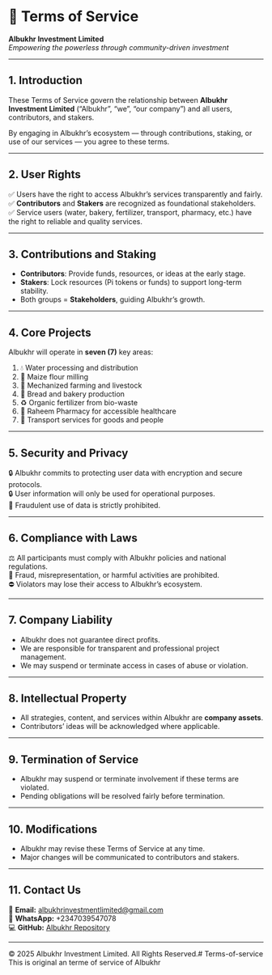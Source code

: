 # 📜 Terms of Service  
**Albukhr Investment Limited**  
*Empowering the powerless through community-driven investment*  

---

## 1. Introduction  
These Terms of Service govern the relationship between **Albukhr Investment Limited** (“Albukhr”, “we”, “our company”) and all users, contributors, and stakers.  

By engaging in Albukhr’s ecosystem — through contributions, staking, or use of our services — you agree to these terms.  

---

## 2. User Rights  
✅ Users have the right to access Albukhr’s services transparently and fairly.  
✅ **Contributors** and **Stakers** are recognized as foundational stakeholders.  
✅ Service users (water, bakery, fertilizer, transport, pharmacy, etc.) have the right to reliable and quality services.  

---

## 3. Contributions and Staking  
- **Contributors**: Provide funds, resources, or ideas at the early stage.  
- **Stakers**: Lock resources (Pi tokens or funds) to support long-term stability.  
- Both groups = **Stakeholders**, guiding Albukhr’s growth.  

---

## 4. Core Projects  
Albukhr will operate in **seven (7)** key areas:  
1. 💧 Water processing and distribution  
2. 🌽 Maize flour milling  
3. 🚜 Mechanized farming and livestock  
4. 🍞 Bread and bakery production  
5. ♻️ Organic fertilizer from bio-waste  
6. 💊 Raheem Pharmacy for accessible healthcare  
7. 🚌 Transport services for goods and people  

---

## 5. Security and Privacy  
🔒 Albukhr commits to protecting user data with encryption and secure protocols.  
🔒 User information will only be used for operational purposes.  
🚫 Fraudulent use of data is strictly prohibited.  

---

## 6. Compliance with Laws  
⚖️ All participants must comply with Albukhr policies and national regulations.  
🚫 Fraud, misrepresentation, or harmful activities are prohibited.  
⛔ Violators may lose their access to Albukhr’s ecosystem.  

---

## 7. Company Liability  
- Albukhr does not guarantee direct profits.  
- We are responsible for transparent and professional project management.  
- We may suspend or terminate access in cases of abuse or violation.  

---

## 8. Intellectual Property  
- All strategies, content, and services within Albukhr are **company assets**.  
- Contributors’ ideas will be acknowledged where applicable.  

---

## 9. Termination of Service  
- Albukhr may suspend or terminate involvement if these terms are violated.  
- Pending obligations will be resolved fairly before termination.  

---

## 10. Modifications  
- Albukhr may revise these Terms of Service at any time.  
- Major changes will be communicated to contributors and stakers.  

---

## 11. Contact Us  
📧 **Email:** albukhrinvestmentlimited@gmail.com  
📱 **WhatsApp:** +2347039547078  
💻 **GitHub:** [Albukhr Repository](https://github.com/MuhmdBuharisaeed/Albukhr-whitpaper-.git)  

---

© 2025 Albukhr Investment Limited. All Rights Reserved.# Terms-of-service
This is original an terme of service of Albukhr
